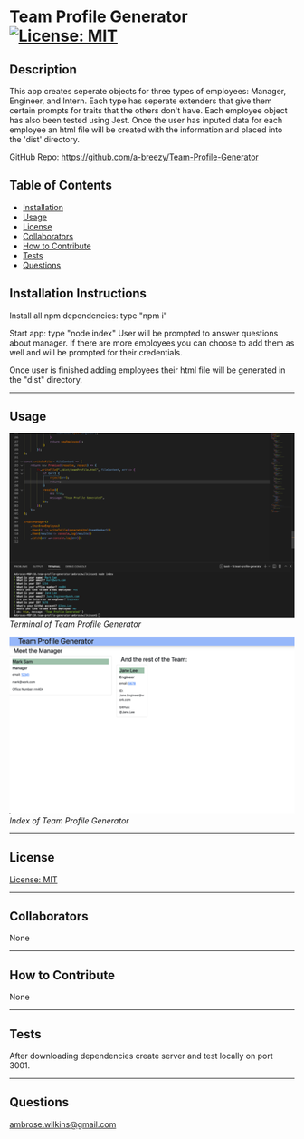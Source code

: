 # Team Profile Generator [![License: MIT](https://img.shields.io/badge/License-MIT-yellow.svg)](https://opensource.org/licenses/MIT)
  
## Description

This app creates seperate objects for three types of employees: Manager, Engineer, and Intern. Each type has seperate extenders that give them certain prompts for traits that the others don't have. Each employee object has also been tested using Jest. Once the user has inputed data for each employee an html file will be created with the information and placed into the 'dist' directory.


GitHub Repo: https://github.com/a-breezy/Team-Profile-Generator

## Table of Contents

  * [Installation](#installation-instructions)
  * [Usage](#usage)
  * [License](#license)
  * [Collaborators](#collaborators)
  * [How to Contribute](#how-to-contribute)
  * [Tests](#tests)
  * [Questions](#questions)

## Installation Instructions

Install all npm dependencies: type "npm i"

Start app: type "node index"
User will be prompted to answer questions about manager. If there are more employees you can choose to add them as well and will be prompted for their credentials.

Once user is finished adding employees their html file will be generated in the "dist" directory.

---
## Usage

![Usage 1](./img/screenShotTerminal.png "Terminal Screen Shot")*Terminal of Team Profile Generator*

![Usage 2](./img/screenShotIndex.png "Index Screen Shot")*Index of Team Profile Generator*


---
## License

  [License: MIT](https://opensource.org/licenses/MIT)
  

---
## Collaborators

None

---
## How to Contribute

None

---
## Tests

After downloading dependencies create server and test locally on port 3001.

---
## Questions

ambrose.wilkins@gmail.com
